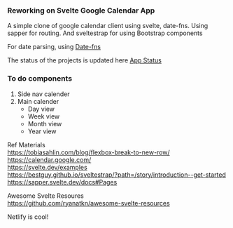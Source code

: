 ### Reworking on Svelte Google Calendar App
A simple clone of google calendar client using svelte, date-fns. Using sapper for routing. And sveltestrap for using Bootstrap components

For date parsing, using [Date-fns](https://date-fns.org/)

The status of the projects is updated here 
[App Status](https://quirky-boyd-6d97f4.netlify.app/)

### To do components 
1. Side nav calender
2. Main calender 
    - Day view
    - Week view
    - Month view
    - Year view

Ref Materials \
https://tobiasahlin.com/blog/flexbox-break-to-new-row/ \
https://calendar.google.com/ \
https://svelte.dev/examples \
https://bestguy.github.io/sveltestrap/?path=/story/introduction--get-started \
https://sapper.svelte.dev/docs#Pages 

Awesome Svelte Resoures \
https://github.com/ryanatkn/awesome-svelte-resources

Netlify is cool!